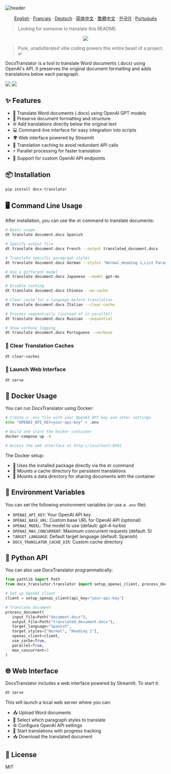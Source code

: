 ![header](https://capsule-render.vercel.app/api?type=waving&color=6eed4c&height=300&section=header&text=Docx%20Translator&fontSize=90&fontAlignY=40&animation=fadeIn&desc=Immersive%20translation%20of%20Word%20docx%20files)

<p align="center"> 
  <a href="README.md">English</a> 
  ·
  <a href="/docs/README_fr.md">Français</a>
  ·
  <a href="/docs/README_de.md">Deutsch</a>
  ·
  <a href="/docs/README_zh-cn.md">简体中文</a>  
  ·
  <a href="/docs/README_zh-tw.md">繁體中文</a>
  ·
  <a href="/docs/README_kr.md">한국어</a> 
  ·
  <a href="/docs/README_pt-br.md">Português</a>
</p>

> Looking for someone to translate this README.

<p align="center">
<img src="https://img.shields.io/badge/100%25_vibe_coding-6eed4c?style=for-the-badge">
</p>

> Pure, unadulterated vibe coding powers this entire beast of a project. <img src="https://emojik.vercel.app/s/🤖_😎?size=32" width="16px" alt="vibe coding" />

DocxTranslator is a tool to translate Word documents (.docx) using OpenAI's API. It preserves the original document formatting and adds translations below each paragraph.

<img src="./static/app.jpg">
<img src="./static/demo.jpg">

## ✨ Features

- 🔄 Translate Word documents (.docx) using OpenAI GPT models
- 🎨 Preserve document formatting and structure
- 🌐 Add translations directly below the original text
- 💻 Command-line interface for easy integration into scripts
- 🌍 Web interface powered by Streamlit
- 💾 Translation caching to avoid redundant API calls
- ⚡ Parallel processing for faster translation
- 🔧 Support for custom OpenAI API endpoints

## 📦 Installation

```bash
pip install docx-translator
```

## 🖥️ Command Line Usage

After installation, you can use the `dt` command to translate documents:

```bash
# Basic usage
dt translate document.docx Spanish

# Specify output file
dt translate document.docx French --output translated_document.docx

# Translate specific paragraph styles
dt translate document.docx German --styles "Normal,Heading 1,List Paragraph"

# Use a different model
dt translate document.docx Japanese --model gpt-4o

# Disable caching
dt translate document.docx Chinese --no-cache

# Clear cache for a language before translation
dt translate document.docx Italian --clear-cache

# Process sequentially (instead of in parallel)
dt translate document.docx Russian --sequential

# Show verbose logging
dt translate document.docx Portuguese --verbose
```

### 🧹 Clear Translation Caches

```bash
dt clear-caches
```

### 🚀 Launch Web Interface

```bash
dt serve
```

## 🐳 Docker Usage

You can run DocxTranslator using Docker:

```bash
# Create a .env file with your OpenAI API key and other settings
echo "OPENAI_API_KEY=your-api-key" > .env

# Build and start the Docker container
docker-compose up -d

# Access the web interface at http://localhost:8501
```

The Docker setup:
- 📂 Uses the installed package directly via the `dt` command
- 💽 Mounts a cache directory for persistent translations
- 📁 Mounts a data directory for sharing documents with the container

## 🔑 Environment Variables

You can set the following environment variables (or use a `.env` file):

- `OPENAI_API_KEY`: Your OpenAI API key
- `OPENAI_BASE_URL`: Custom base URL for OpenAI API (optional)
- `OPENAI_MODEL`: The model to use (default: gpt-4-turbo)
- `OPENAI_MAX_CONCURRENT`: Maximum concurrent requests (default: 5)
- `TARGET_LANGUAGE`: Default target language (default: Spanish)
- `DOCX_TRANSLATOR_CACHE_DIR`: Custom cache directory

## 🐍 Python API

You can also use DocxTranslator programmatically:

```python
from pathlib import Path
from docx_translator.translator import setup_openai_client, process_document

# Set up OpenAI client
client = setup_openai_client(api_key="your-api-key")

# Translate document
process_document(
   input_file=Path("document.docx"),
   output_file=Path("translated_document.docx"),
   target_language="Spanish",
   target_styles=["Normal", "Heading 1"],
   openai_client=client,
   use_cache=True,
   parallel=True,
   max_concurrent=5
)
```

## 🌐 Web Interface

DocxTranslator includes a web interface powered by Streamlit. To start it:

```bash
dt serve
```

This will launch a local web server where you can:
- 📤 Upload Word documents
- 🎯 Select which paragraph styles to translate
- ⚙️ Configure OpenAI API settings
- 🚀 Start translations with progress tracking
- 📥 Download the translated document

## 📜 License

MIT 